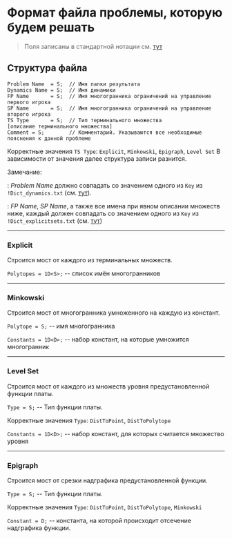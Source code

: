 # Формат файла проблемы, которую будем решать

> Поля записаны в стандартной нотации см. [тут](../DataFormat.md)

## Структура файла

```
Problem Name  = S;  // Имя папки результата
Dynamics Name = S;  // Имя динамики
FP Name       = S;  // Имя многогранника ограничений на управление первого игрока
SP Name       = S;  // Имя многогранника ограничений на управление второго игрока
TS Type       = S;  // Тип терминального множества
[описание терминального множества]
Comment = S;        // Комментарий. Указываются все необходимые пояснения к данной проблеме
```

Корректные значения `TS Type`: `Explicit`, `Minkowski`, `Epigraph`, `Level Set`
В зависимости от значения далее структура записи разнится.

Замечание:

: _Problem Name_ должно совпадать со значением одного из `Key` из
`!Dict_dynamics.txt` (см. [тут](../LDG_FolderStructure.md#---папка-с-файлами-динамик-игр-dynamics)).

: _FP Name_, _SP Name_, а также все имена при явном описании множеств ниже, каждый должен совпадать со значением одного из `Key` из
`!Dict_explicitsets.txt` (см. [тут](../LDG_FolderStructure.md#---папка-с-файлами-многогранников-ограничений--явных-терминальных-множеств-explicitsets))

---

### Explicit

Строится мост от каждого из терминальных множеств.

`Polytopes = 1D<S>;`  -- список имён многогранников

---

### Minkowski

Строится мост от многогранника умноженного на каждую из констант.

`Polytope = S;`  -- имя многогранника

`Constants = 1D<D>;`  -- набор констант, на которые умножится многогранник

---

### Level Set

Строится мост от каждого из множеств уровня предустановленной функции платы.

`Type = S;`  -- Тип функции платы.

Корректные значения `Type`: `DistToPoint`, `DistToPolytope`

`Constants = 1D<D>;`  -- набор констант, для которых считается множество уровня

---

### Epigraph

Строится мост от срезки надграфика предустановленной функции.

`Type = S;`  -- Тип функции платы.

Корректные значения `Type`: `DistToPoint`, `DistToPolytope`, `Minkowski`

`Constant = D;`  -- константа, на которой происходит отсечение надграфика функции.